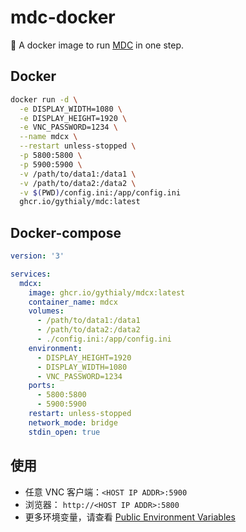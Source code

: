 # mdc-docker
🐳 A docker image to run [MDC](https://github.com/yoshiko2/Movie_Data_Capture) in one step.

## Docker

```bash
docker run -d \
  -e DISPLAY_WIDTH=1080 \
  -e DISPLAY_HEIGHT=1920 \
  -e VNC_PASSWORD=1234 \
  --name mdcx \
  --restart unless-stopped \
  -p 5800:5800 \
  -p 5900:5900 \
  -v /path/to/data1:/data1 \
  -v /path/to/data2:/data2 \
  -v $(PWD)/config.ini:/app/config.ini
  ghcr.io/gythialy/mdc:latest
```

## Docker-compose 

```yaml
version: '3'

services:
  mdcx:
    image: ghcr.io/gythialy/mdcx:latest
    container_name: mdcx
    volumes:
      - /path/to/data1:/data1
      - /path/to/data2:/data2
      - ./config.ini:/app/config.ini
    environment:
      - DISPLAY_HEIGHT=1920
      - DISPLAY_WIDTH=1080
      - VNC_PASSWORD=1234
    ports:
      - 5800:5800
      - 5900:5900
    restart: unless-stopped
    network_mode: bridge
    stdin_open: true
```

## 使用
- 任意 VNC 客户端：`<HOST IP ADDR>:5900`
- 浏览器： `http://<HOST IP ADDR>:5800`
- 更多环境变量，请查看 [Public Environment Variables
](https://github.com/jlesage/docker-baseimage-gui#public-environment-variables)